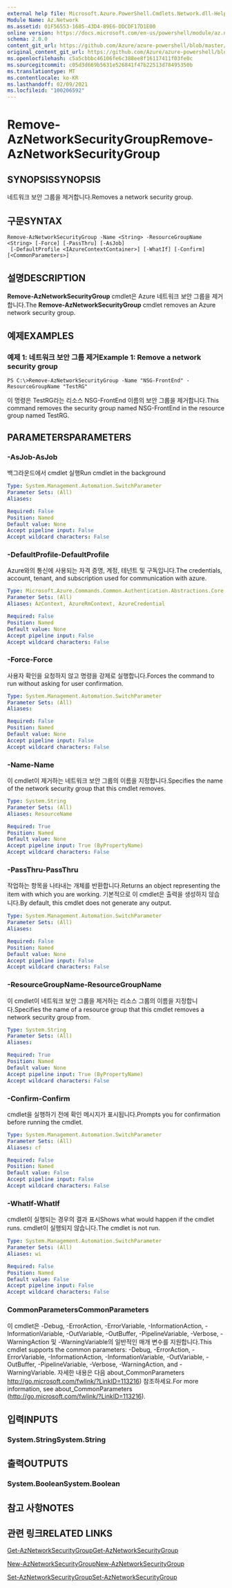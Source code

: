 ```yaml
---
external help file: Microsoft.Azure.PowerShell.Cmdlets.Network.dll-Help.xml
Module Name: Az.Network
ms.assetid: 01F56553-1685-43D4-89E6-DDCDF17D1E00
online version: https://docs.microsoft.com/en-us/powershell/module/az.network/remove-aznetworksecuritygroup
schema: 2.0.0
content_git_url: https://github.com/Azure/azure-powershell/blob/master/src/Network/Network/help/Remove-AzNetworkSecurityGroup.md
original_content_git_url: https://github.com/Azure/azure-powershell/blob/master/src/Network/Network/help/Remove-AzNetworkSecurityGroup.md
ms.openlocfilehash: c5a5cbbbc46106fe6c388ee8f16117411f03fe0c
ms.sourcegitcommit: c05d3d669b5631e526841f47b22513d78495350b
ms.translationtype: MT
ms.contentlocale: ko-KR
ms.lasthandoff: 02/09/2021
ms.locfileid: "100206592"
---
```

# <span data-ttu-id="10fe2-101">Remove-AzNetworkSecurityGroup</span><span class="sxs-lookup"><span data-stu-id="10fe2-101">Remove-AzNetworkSecurityGroup</span></span>

## <span data-ttu-id="10fe2-102">SYNOPSIS</span><span class="sxs-lookup"><span data-stu-id="10fe2-102">SYNOPSIS</span></span>
<span data-ttu-id="10fe2-103">네트워크 보안 그룹을 제거합니다.</span><span class="sxs-lookup"><span data-stu-id="10fe2-103">Removes a network security group.</span></span>

## <span data-ttu-id="10fe2-104">구문</span><span class="sxs-lookup"><span data-stu-id="10fe2-104">SYNTAX</span></span>

```
Remove-AzNetworkSecurityGroup -Name <String> -ResourceGroupName <String> [-Force] [-PassThru] [-AsJob]
 [-DefaultProfile <IAzureContextContainer>] [-WhatIf] [-Confirm] [<CommonParameters>]
```

## <span data-ttu-id="10fe2-105">설명</span><span class="sxs-lookup"><span data-stu-id="10fe2-105">DESCRIPTION</span></span>
<span data-ttu-id="10fe2-106">**Remove-AzNetworkSecurityGroup** cmdlet은 Azure 네트워크 보안 그룹을 제거합니다.</span><span class="sxs-lookup"><span data-stu-id="10fe2-106">The **Remove-AzNetworkSecurityGroup** cmdlet removes an Azure network security group.</span></span>

## <span data-ttu-id="10fe2-107">예제</span><span class="sxs-lookup"><span data-stu-id="10fe2-107">EXAMPLES</span></span>

### <span data-ttu-id="10fe2-108">예제 1: 네트워크 보안 그룹 제거</span><span class="sxs-lookup"><span data-stu-id="10fe2-108">Example 1: Remove a network security group</span></span>
```
PS C:\>Remove-AzNetworkSecurityGroup -Name "NSG-FrontEnd" -ResourceGroupName "TestRG"
```

<span data-ttu-id="10fe2-109">이 명령은 TestRG라는 리소스 NSG-FrontEnd 이름의 보안 그룹을 제거합니다.</span><span class="sxs-lookup"><span data-stu-id="10fe2-109">This command removes the security group named NSG-FrontEnd in the resource group named TestRG.</span></span>

## <span data-ttu-id="10fe2-110">PARAMETERS</span><span class="sxs-lookup"><span data-stu-id="10fe2-110">PARAMETERS</span></span>

### <span data-ttu-id="10fe2-111">-AsJob</span><span class="sxs-lookup"><span data-stu-id="10fe2-111">-AsJob</span></span>
<span data-ttu-id="10fe2-112">백그라운드에서 cmdlet 실행</span><span class="sxs-lookup"><span data-stu-id="10fe2-112">Run cmdlet in the background</span></span>

```yaml
Type: System.Management.Automation.SwitchParameter
Parameter Sets: (All)
Aliases:

Required: False
Position: Named
Default value: None
Accept pipeline input: False
Accept wildcard characters: False
```

### <span data-ttu-id="10fe2-113">-DefaultProfile</span><span class="sxs-lookup"><span data-stu-id="10fe2-113">-DefaultProfile</span></span>
<span data-ttu-id="10fe2-114">Azure와의 통신에 사용되는 자격 증명, 계정, 테넌트 및 구독입니다.</span><span class="sxs-lookup"><span data-stu-id="10fe2-114">The credentials, account, tenant, and subscription used for communication with azure.</span></span>

```yaml
Type: Microsoft.Azure.Commands.Common.Authentication.Abstractions.Core.IAzureContextContainer
Parameter Sets: (All)
Aliases: AzContext, AzureRmContext, AzureCredential

Required: False
Position: Named
Default value: None
Accept pipeline input: False
Accept wildcard characters: False
```

### <span data-ttu-id="10fe2-115">-Force</span><span class="sxs-lookup"><span data-stu-id="10fe2-115">-Force</span></span>
<span data-ttu-id="10fe2-116">사용자 확인을 요청하지 않고 명령을 강제로 실행합니다.</span><span class="sxs-lookup"><span data-stu-id="10fe2-116">Forces the command to run without asking for user confirmation.</span></span>

```yaml
Type: System.Management.Automation.SwitchParameter
Parameter Sets: (All)
Aliases:

Required: False
Position: Named
Default value: None
Accept pipeline input: False
Accept wildcard characters: False
```

### <span data-ttu-id="10fe2-117">-Name</span><span class="sxs-lookup"><span data-stu-id="10fe2-117">-Name</span></span>
<span data-ttu-id="10fe2-118">이 cmdlet이 제거하는 네트워크 보안 그룹의 이름을 지정합니다.</span><span class="sxs-lookup"><span data-stu-id="10fe2-118">Specifies the name of the network security group that this cmdlet removes.</span></span>

```yaml
Type: System.String
Parameter Sets: (All)
Aliases: ResourceName

Required: True
Position: Named
Default value: None
Accept pipeline input: True (ByPropertyName)
Accept wildcard characters: False
```

### <span data-ttu-id="10fe2-119">-PassThru</span><span class="sxs-lookup"><span data-stu-id="10fe2-119">-PassThru</span></span>
<span data-ttu-id="10fe2-120">작업하는 항목을 나타내는 개체를 반환합니다.</span><span class="sxs-lookup"><span data-stu-id="10fe2-120">Returns an object representing the item with which you are working.</span></span>
<span data-ttu-id="10fe2-121">기본적으로 이 cmdlet은 출력을 생성하지 않습니다.</span><span class="sxs-lookup"><span data-stu-id="10fe2-121">By default, this cmdlet does not generate any output.</span></span>

```yaml
Type: System.Management.Automation.SwitchParameter
Parameter Sets: (All)
Aliases:

Required: False
Position: Named
Default value: None
Accept pipeline input: False
Accept wildcard characters: False
```

### <span data-ttu-id="10fe2-122">-ResourceGroupName</span><span class="sxs-lookup"><span data-stu-id="10fe2-122">-ResourceGroupName</span></span>
<span data-ttu-id="10fe2-123">이 cmdlet이 네트워크 보안 그룹을 제거하는 리소스 그룹의 이름을 지정합니다.</span><span class="sxs-lookup"><span data-stu-id="10fe2-123">Specifies the name of a resource group that this cmdlet removes a network security group from.</span></span>

```yaml
Type: System.String
Parameter Sets: (All)
Aliases:

Required: True
Position: Named
Default value: None
Accept pipeline input: True (ByPropertyName)
Accept wildcard characters: False
```

### <span data-ttu-id="10fe2-124">-Confirm</span><span class="sxs-lookup"><span data-stu-id="10fe2-124">-Confirm</span></span>
<span data-ttu-id="10fe2-125">cmdlet을 실행하기 전에 확인 메시지가 표시됩니다.</span><span class="sxs-lookup"><span data-stu-id="10fe2-125">Prompts you for confirmation before running the cmdlet.</span></span>

```yaml
Type: System.Management.Automation.SwitchParameter
Parameter Sets: (All)
Aliases: cf

Required: False
Position: Named
Default value: False
Accept pipeline input: False
Accept wildcard characters: False
```

### <span data-ttu-id="10fe2-126">-WhatIf</span><span class="sxs-lookup"><span data-stu-id="10fe2-126">-WhatIf</span></span>
<span data-ttu-id="10fe2-127">cmdlet이 실행되는 경우의 결과 표시</span><span class="sxs-lookup"><span data-stu-id="10fe2-127">Shows what would happen if the cmdlet runs.</span></span>
<span data-ttu-id="10fe2-128">cmdlet이 실행되지 않습니다.</span><span class="sxs-lookup"><span data-stu-id="10fe2-128">The cmdlet is not run.</span></span>

```yaml
Type: System.Management.Automation.SwitchParameter
Parameter Sets: (All)
Aliases: wi

Required: False
Position: Named
Default value: False
Accept pipeline input: False
Accept wildcard characters: False
```

### <span data-ttu-id="10fe2-129">CommonParameters</span><span class="sxs-lookup"><span data-stu-id="10fe2-129">CommonParameters</span></span>
<span data-ttu-id="10fe2-130">이 cmdlet은 -Debug, -ErrorAction, -ErrorVariable, -InformationAction, -InformationVariable, -OutVariable, -OutBuffer, -PipelineVariable, -Verbose, -WarningAction 및 -WarningVariable의 일반적인 매개 변수를 지원합니다.</span><span class="sxs-lookup"><span data-stu-id="10fe2-130">This cmdlet supports the common parameters: -Debug, -ErrorAction, -ErrorVariable, -InformationAction, -InformationVariable, -OutVariable, -OutBuffer, -PipelineVariable, -Verbose, -WarningAction, and -WarningVariable.</span></span> <span data-ttu-id="10fe2-131">자세한 내용은 다음 about_CommonParameters http://go.microsoft.com/fwlink/?LinkID=113216) 참조하세요.</span><span class="sxs-lookup"><span data-stu-id="10fe2-131">For more information, see about_CommonParameters (http://go.microsoft.com/fwlink/?LinkID=113216).</span></span>

## <span data-ttu-id="10fe2-132">입력</span><span class="sxs-lookup"><span data-stu-id="10fe2-132">INPUTS</span></span>

### <span data-ttu-id="10fe2-133">System.String</span><span class="sxs-lookup"><span data-stu-id="10fe2-133">System.String</span></span>

## <span data-ttu-id="10fe2-134">출력</span><span class="sxs-lookup"><span data-stu-id="10fe2-134">OUTPUTS</span></span>

### <span data-ttu-id="10fe2-135">System.Boolean</span><span class="sxs-lookup"><span data-stu-id="10fe2-135">System.Boolean</span></span>

## <span data-ttu-id="10fe2-136">참고 사항</span><span class="sxs-lookup"><span data-stu-id="10fe2-136">NOTES</span></span>

## <span data-ttu-id="10fe2-137">관련 링크</span><span class="sxs-lookup"><span data-stu-id="10fe2-137">RELATED LINKS</span></span>

[<span data-ttu-id="10fe2-138">Get-AzNetworkSecurityGroup</span><span class="sxs-lookup"><span data-stu-id="10fe2-138">Get-AzNetworkSecurityGroup</span></span>](./Get-AzNetworkSecurityGroup.md)

[<span data-ttu-id="10fe2-139">New-AzNetworkSecurityGroup</span><span class="sxs-lookup"><span data-stu-id="10fe2-139">New-AzNetworkSecurityGroup</span></span>](./New-AzNetworkSecurityGroup.md)

[<span data-ttu-id="10fe2-140">Set-AzNetworkSecurityGroup</span><span class="sxs-lookup"><span data-stu-id="10fe2-140">Set-AzNetworkSecurityGroup</span></span>](./Set-AzNetworkSecurityGroup.md)


